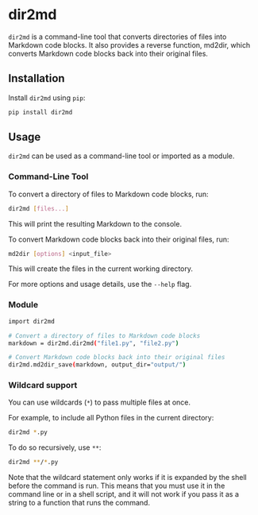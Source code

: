 # dir2md 

`dir2md` is a command-line tool that converts directories of files into Markdown code blocks. It also provides a reverse function, md2dir, which converts Markdown code blocks back into their original files.

## Installation 

Install `dir2md` using `pip`: 

```bash 
pip install dir2md 
```

## Usage

`dir2md` can be used as a command-line tool or imported as a module.

### Command-Line Tool

To convert a directory of files to Markdown code blocks, run:

```bash
dir2md [files...]
```

This will print the resulting Markdown to the console.

To convert Markdown code blocks back into their original files, run:

```bash
md2dir [options] <input_file>
```

This will create the files in the current working directory.

For more options and usage details, use the `--help` flag.

### Module

```bash
import dir2md

# Convert a directory of files to Markdown code blocks
markdown = dir2md.dir2md("file1.py", "file2.py")

# Convert Markdown code blocks back into their original files
dir2md.md2dir_save(markdown, output_dir="output/")
```

### Wildcard support

You can use wildcards (`*`) to pass multiple files at once.

For example, to include all Python files in the current directory:

```bash
dir2md *.py
```

To do so recursively, use `**`:

```bash
dir2md **/*.py
```

Note that the wildcard statement only works if it is expanded by the shell before the command is run. This means that you must use it in the command line or in a shell script, and it will not work if you pass it as a string to a function that runs the command.

